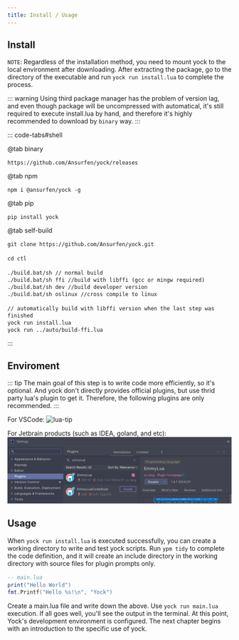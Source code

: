 ```yaml
---
title: Install / Usage
---
```


## Install

`NOTE`: Regardless of the installation method, you need to mount yock to the local environment after downloading. After extracting the package, go to the directory of the executable and run `yock run install.lua` to complete the process.

::: warning
Using third package manager has the problem of version lag, and even though package will be uncompressed with automatical, it's still required to execute install.lua by hand, and therefore it's highly recommended to download by `binary` way.
:::

::: code-tabs#shell

@tab binary
```shell
https://github.com/Ansurfen/yock/releases
```

@tab npm

```shell
npm i @ansurfen/yock -g
```

@tab pip

```shell
pip install yock
```

@tab self-build

```shell
git clone https://github.com/Ansurfen/yock.git

cd ctl

./build.bat/sh // normal build
./build.bat/sh ffi //build with libffi (gcc or mingw required)
./build.bat/sh dev //build developer version
./build.bat/sh oslinux //cross compile to linux

// automatically build with libffi version when the last step was finished
yock run install.lua
yock run ../auto/build-ffi.lua
```
:::

## Enviroment
::: tip
The main goal of this step is to write code more efficiently, so it's optional.
And yock don't directly provides official plugins, but use thrid party lua's plugin to get it. Therefore, the following plugins are only recommended.
:::

For VSCode:
![lua-tip](https://github.com/Ansurfen/ansurfen.github.io/blob/main/images/yock/lua-tip.png?raw=true)

For Jetbrain products (such as IDEA, goland, and etc):
![lua-tip](https://github.com/Ansurfen/YockNav/blob/main/assets/img/lua-tip-idea.png?raw=true)

## Usage

When `yock run install.lua` is executed successfully, you can create a working directory to write and test yock scripts. Run `ypm tidy` to complete the code definition, and it will create an include directory in the working directory with source files for plugin prompts only.

```lua
-- main.lua
print("Hello World")
fmt.Printf("Hello %s!\n", "Yock")
```
Create a main.lua file and write down the above. Use `yock run main.lua` execution. If all goes well, you'll see the output in the terminal. At this point, Yock's development environment is configured. The next chapter begins with an introduction to the specific use of yock.